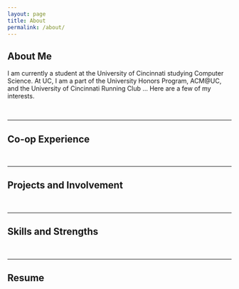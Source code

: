 ```yaml
---
layout: page
title: About
permalink: /about/
---
```


<!-- This is the base Jekyll theme. You can find out more info about customizing your Jekyll theme, as well as basic Jekyll usage documentation at [jekyllrb.com](https://jekyllrb.com/)

You can find the source code for Minima at GitHub:
[jekyll][jekyll-organization] /
[minima](https://github.com/jekyll/minima)

You can find the source code for Jekyll at GitHub:
[jekyll][jekyll-organization] /
[jekyll](https://github.com/jekyll/jekyll)


[jekyll-organization]: https://github.com/jekyll -->

<h2>About Me</h2>
<p> 
    I am currently a student at the University of Cincinnati studying Computer Science. At UC, I am a part of the University Honors Program, ACM@UC, and the University of Cincinnati Running Club ... Here are a few of my interests.
</p>

<br>
<hr>
<h2>Co-op Experience</h2>


<br>
<hr>
<h2>Projects and Involvement</h2>


<br>
<hr>
<h2>Skills and Strengths</h2>


<br>
<hr>
<h2>Resume</h2>